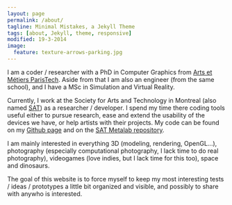 ```yaml
---
layout: page
permalink: /about/
tagline: Minimal Mistakes, a Jekyll Theme
tags: [about, Jekyll, theme, responsive]
modified: 19-3-2014
image:
  feature: texture-arrows-parking.jpg
---
```


I am a coder / researcher with a PhD in Computer Graphics from [Arts et Métiers ParisTech](http://www.ensam.fr). Aside from that I am also an engineer (from the same school), and I have a MSc in Simulation and Virtual Reality.

Currently, I work at the Society for Arts and Technology in Montreal (also named [SAT](http://www.sat.qc.ca)) as a researcher / developer. I spend my time there coding tools useful either to pursue research, ease and extend the usability of the devices we have, or help artists with their projects. My code can be found on my [Github page](http://github.com/paperManu) and on the [SAT Metalab repository](http://code.sat.qc.ca).

I am mainly interested in everything 3D (modeling, rendering, OpenGL...), photography (especially computational photography, I lack time to do real photography), videogames (love indies, but I lack time for this too), space and dinosaurs.

The goal of this website is to force myself to keep my most interesting tests / ideas / prototypes a little bit organized and visible, and possibly to share with anywho is interested.
